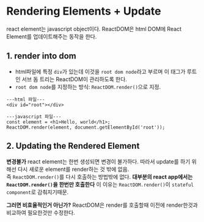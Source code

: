 # Rendering Elements + Update
react element는 javascript object이다.
ReactDOM은 html DOM에 React Element를 업데이트해주는 동작을 한다.  

## 1. render into dom
* html파일에 특정 `div`가 있는데 이것을 `root dom node`라고 부르며 
이 태그가 루트인 서브 돔 트리는 ReactDOM이 관리하도록 한다.
* `root dom node`를 지정하는 방식: `ReactDOM.render()`으로 지정.
```
---html 파일---
<div id="root"></div>

---javascript 파일---
const element = <h1>Hello, world</h1>;
ReactDOM.render(element, document.getElementById('root'));
```

## 2. Updating the Rendered Element
__변경불가__
react element는 한번 생성되면 변경이 불가하다. 
따라서 update를 하기 위해선 다시 새로운 element를 render하는 것 밖에 없음.  
즉 `ReactDOM.render()`를 다시 호출하는 방법밖에 없다.
__대부분의 react app에서는 `ReactDOM.render()`을 한번만 호출한다__
이 이유는 `ReactDOM.render()`이 `stateful component`로 감춰지기때문.  

__그러면 비효율적인거 아닌가?__
ReactDOM은 render를 호출할때 이전에 render한것과 비교하여 필요한것만 수정한다.